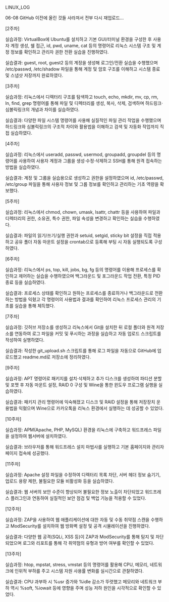 LINUX_LOG

06-08 GitHub 이전에 올린 것들 사라져서 전부 다시 재업로드...

[2주차]

실습과정:
VirtualBox에 Ubuntu를 설치하고 기본 GUI/터미널 환경을 구성한 후 사용자 계정 생성, 쉘 접근, id, pwd, uname, cat 등의 명령어로 리눅스 시스템 구조 및 계정 정보를 확인하고 관리자 권한 전환 실습을 진행하였다.

실습결과:
guest, root, guest2 등의 계정을 생성해 로그인/전환 실습을 수행했으며 /etc/passwd, /etc/shadow 파일을 통해 계정 및 암호 구조를 이해하고 시스템 종료 및 스냅샷 저장까지 완료하였다.

[3주차]

실습과정:
리눅스에서 디렉터리 구조를 탐색하고 touch, echo, mkdir, mv, cp, rm, ln, find, grep 명령어를 통해 파일 및 디렉터리를 생성, 복사, 삭제, 검색하며 하드링크·심볼릭링크의 개념과 차이를 실습하였다.

실습결과:
다양한 파일 시스템 명령어를 사용해 실질적인 파일 관리 작업을 수행했으며 하드링크와 심볼릭링크의 구조적 차이와 활용법을 이해하고 검색 및 자동화 작업까지 직접 실습하였다.

[4주차]

실습과정:
리눅스에서 useradd, passwd, usermod, groupadd, groupdel 등의 명령어를 사용하여 사용자 계정과 그룹을 생성·수정·삭제하고 SSH를 통해 원격 접속하는 방법을 실습하였다.

실습결과:
계정 및 그룹을 실습용으로 생성하고 권한을 설정하였으며 id, /etc/passwd, /etc/group 파일을 통해 사용자 정보 및 그룹 정보를 확인하고 관리하는 기초 역량을 확보했다.

[5주차]

실습과정:
리눅스에서 chmod, chown, umask, lsattr, chattr 등을 사용하여 파일과 디렉터리의 권한, 소유권, 특수 권한, 파일 속성을 변경하고 확인하는 실습을 수행하였다.

실습결과:
파일의 읽기/쓰기/실행 권한과 setuid, setgid, sticky bit 설정을 직접 적용하고 공유 폴더 자동 마운트 설정을 crontab으로 등록해 부팅 시 자동 실행되도록 구성하였다.

[6주차]

실습과정:
리눅스에서 ps, top, kill, jobs, bg, fg 등의 명령어를 이용해 프로세스를 확인하고 제어하는 실습을 수행하였으며 백그라운드 및 포그라운드 작업 전환, 특정 PID 종료 등을 실습하였다.

실습결과:
프로세스 상태를 확인하고 원하는 프로세스를 종료하거나 백그라운드로 전환하는 방법을 익혔고 각 명령어의 사용법과 결과를 확인하여 리눅스 프로세스 관리의 기초를 실습을 통해 체득했다.

[7주차]

실습과정: 
깃허브 저장소를 생성하고 리눅스에서 Git을 설치한 뒤 로컬 폴더와 원격 저장소를 연동하여 로그 파일을 커밋 및 푸시하는 과정을 실습하고 자동 업로드 스크립트를 작성하여 실행하였다.

실습결과:
작성한 git_upload.sh 스크립트를 통해 로그 파일을 자동으로 GitHub에 업로드했고 readme.md로 저장소에 정리하였다.

[9주차] 

실습과정: 
APT 명령어로 패키지를 설치·삭제하고 추가 디스크를 생성하여 파티션 분할 및 포맷 후 자동 마운트 설정, RAID 0 구성 및 Wine을 통한 윈도우 프로그램 실행을 실습하였다.

실습결과:
패키지 관리 명령어에 익숙해졌고 디스크 및 RAID 설정을 통해 저장장치 운용법을 익혔으며 Wine으로 카카오톡을 리눅스 환경에서 실행하는 데 성공할 수 있었다.

[10주차]

실습과정:
APM(Apache, PHP, MySQL) 환경을 리눅스에 구축하고 워드프레스 파일을 설정하여 웹서버에 설치하였다.

실습결과:
브라우저를 통해 워드프레스 설치 마법사를 실행하고 기본 홈페이지와 관리자 페이지 접속에 성공했다.

[11주차]

실습과정:
Apache 설정 파일을 수정하여 디렉터리 목록 차단, 서버 헤더 정보 숨기기, 업로드 용량 제한, 불필요한 모듈 비활성화 등을 실습하였다.

실습결과:
웹 서버의 보안 수준이 향상되어 불필요한 정보 노출이 차단되었고 워드프레스 플러그인과 연동하여 실질적인 보안 점검 및 백업 기능을 적용할 수 있었다.

[12주차]

실습과정:
ZAP을 사용하여 웹 애플리케이션에 대한 자동 및 수동 취약점 스캔을 수행하고 ModSecurity를 설치하여 웹 방화벽 설정 및 공격 시뮬레이션을 진행하였다.

실습결과:
다양한 웹 공격(SQLi, XSS 등)이 ZAP과 ModSecurity를 통해 탐지 및 차단되었으며 로그와 리포트를 통해 각 취약점의 유형과 방어 여부를 확인할 수 있었다.

[13주차]

실습과정: 
htop, mpstat, stress, vmstat 등의 명령어를 활용해 CPU, 메모리, 네트워크에 인위적 부하를 주고 시스템 자원 사용률 변화를 실시간으로 관찰하였다.

실습결과:
CPU 과부하 시 %usr 증가와 %idle 감소가 뚜렷했고 메모리와 네트워크 부하 역시 %soft, %iowait 등에 영향을 주며 성능 저하 원인을 시각적으로 확인할 수 있었다.
